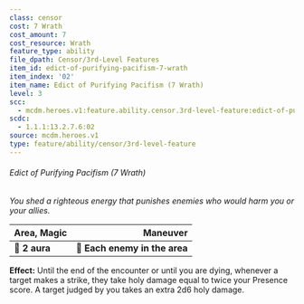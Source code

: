 ```yaml
---
class: censor
cost: 7 Wrath
cost_amount: 7
cost_resource: Wrath
feature_type: ability
file_dpath: Censor/3rd-Level Features
item_id: edict-of-purifying-pacifism-7-wrath
item_index: '02'
item_name: Edict of Purifying Pacifism (7 Wrath)
level: 3
scc:
  - mcdm.heroes.v1:feature.ability.censor.3rd-level-feature:edict-of-purifying-pacifism-7-wrath
scdc:
  - 1.1.1:13.2.7.6:02
source: mcdm.heroes.v1
type: feature/ability/censor/3rd-level-feature
---
```


###### Edict of Purifying Pacifism (7 Wrath)

*You shed a righteous energy that punishes enemies who would harm you or your allies.*

| **Area, Magic** |                  **Maneuver** |
| --------------- | ----------------------------: |
| **📏 2 aura**   | **🎯 Each enemy in the area** |

**Effect:** Until the end of the encounter or until you are dying, whenever a target makes a strike, they take holy damage equal to twice your Presence score. A target judged by you takes an extra 2d6 holy damage.
